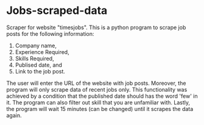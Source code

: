# Jobs-scraped-data

Scraper for website "timesjobs".
This is a python program to scrape job posts for the following information:
1. Company name,
2. Experience Required,
3. Skills Required,
4. Publised date, and
5. Link to the job post.

The user will enter the URL of the website with job posts. Moreover, the program will only scrape data of recent jobs only. This functionality was achieved by a condition that the published date should has the word 'few' in it. The program can also filter out skill that you are unfamiliar with.
Lastly, the program will wait 15 minutes (can be changed) until it scrapes the data again.  
